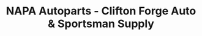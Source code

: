 ---
title: "NAPA Autoparts - Clifton Forge Auto & Sportsman Supply"
url: /clifton-forge/napa-autoparts-clifton-forge-auto-und-sportsman-supply/
shop: Autoteile
---